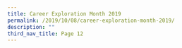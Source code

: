 ```yaml
---
title: Career Exploration Month 2019
permalink: /2019/10/08/career-exploration-month-2019/
description: ""
third_nav_title: Page 12
---
```

